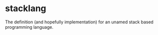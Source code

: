 # stacklang
The definition (and hopefully implementation) for an unamed stack based programming language.
